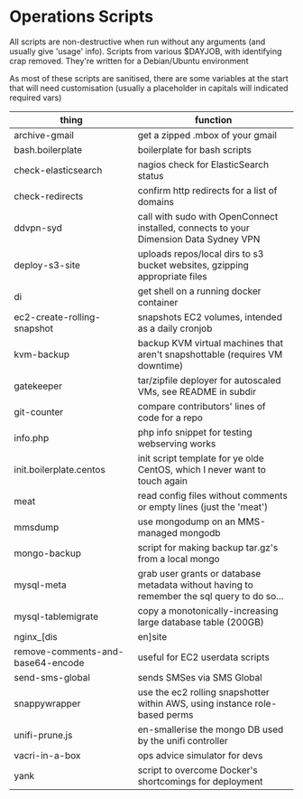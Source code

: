 Operations Scripts
==================

All scripts are non-destructive when run without any arguments (and usually give 'usage' info). Scripts from various $DAYJOB, with identifying crap removed. They're written for a Debian/Ubuntu environment

As most of these scripts are sanitised, there are some variables at the start that will need customisation (usually a placeholder in capitals will indicated required vars)

| thing | function |
| --- | --- |
| archive-gmail     | get a zipped .mbox of your gmail |
| bash.boilerplate  | boilerplate for bash scripts |
| check-elasticsearch | nagios check for ElasticSearch status |
| check-redirects   | confirm http redirects for a list of domains |
| ddvpn-syd         | call with sudo with OpenConnect installed, connects to your Dimension Data Sydney VPN |
| deploy-s3-site    | uploads repos/local dirs to s3 bucket websites, gzipping appropriate files |
| di                | get shell on a running docker container |
| ec2-create-rolling-snapshot | snapshots EC2 volumes, intended as a daily cronjob |
| kvm-backup        | backup KVM virtual machines that aren't snapshottable (requires VM downtime) |
| gatekeeper        | tar/zipfile deployer for autoscaled VMs, see README in subdir |
| git-counter       | compare contributors' lines of code for a repo |
| info.php | php info snippet for testing webserving works |
| init.boilerplate.centos | init script template for ye olde CentOS, which I never want to touch again |
| meat              | read config files without comments or empty lines (just the 'meat') |
| mmsdump | use mongodump on an MMS-managed mongodb
| mongo-backup      | script for making backup tar.gz's from a local mongo |
| mysql-meta | grab user grants or database metadata without having to remember the sql query to do so... |
| mysql-tablemigrate | copy a monotonically-increasing large database table (200GB)
| nginx_[dis|en]site |- make those nginx symlinks! |
| remove-comments-and-base64-encode | useful for EC2 userdata scripts |
| send-sms-global   | sends SMSes via SMS Global |
| snappywrapper     | use the ec2 rolling snapshotter  within AWS, using instance role-based perms |
| unifi-prune.js    | en-smallerise the mongo DB used by the unifi controller |
| vacri-in-a-box    | ops advice simulator for devs |
| yank              | script to overcome Docker's shortcomings for deployment |
